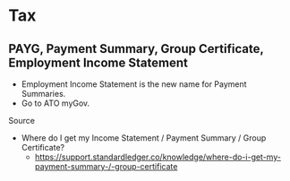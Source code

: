 # Tax

## PAYG, Payment Summary, Group Certificate, Employment Income Statement

* Employment Income Statement is the new name for Payment Summaries.
* Go to ATO myGov.

Source

* Where do I get my Income Statement / Payment Summary / Group Certificate?
  * https://support.standardledger.co/knowledge/where-do-i-get-my-payment-summary-/-group-certificate
